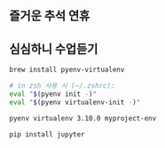 ## 즐거운 추석 연휴
## 심심하니 수업듣기


```bash
brew install pyenv-virtualenv

# in zsh 사용 시 (~/.zshrc):
eval "$(pyenv init -)"
eval "$(pyenv virtualenv-init -)"

pyenv virtualenv 3.10.0 myproject-env

pip install jupyter
```
